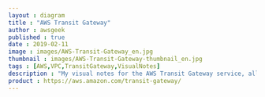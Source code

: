 ```yaml
---
layout : diagram
title : "AWS Transit Gateway"
author : awsgeek
published : true
date : 2019-02-11
image : images/AWS-Transit-Gateway_en.jpg
thumbnail : images/AWS-Transit-Gateway-thumbnail_en.jpg
tags : [AWS,VPC,TransitGateway,VisualNotes]
description : "My visual notes for the AWS Transit Gateway service, allowing you to seamlessly connect and route network traffic between multiple VPCs (and multiple accounts) and on-premises networks"
product : https://aws.amazon.com/transit-gateway/
---
```

